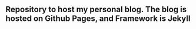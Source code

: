 ## Repository to host my personal blog. The blog is hosted on Github Pages, and Framework is Jekyll
 
